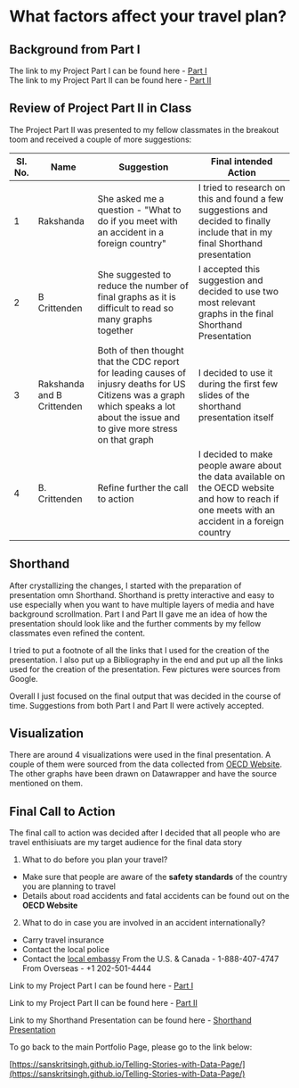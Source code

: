 # What factors affect your travel plan?

## Background from Part I
The link to my Project Part I can be found here - [Part I](https://sanskritsingh.github.io/Telling-Stories-with-Data-Page/Final_Project_SanskritSingh)  
The link to my Project Part II can be found here - [Part II](https://sanskritsingh.github.io/Telling-Stories-with-Data-Page/Final_Project_Part_II)

## Review of Project Part II in Class
The Project Part II was presented to my fellow classmates in the breakout toom and received a couple of more suggestions:

| Sl. No. | Name  | Suggestion | Final intended Action |
| ------------- | ----------------------- | --------------------------------------------------------- | ------------------------------------------------------- |
| 1 | Rakshanda | She asked me a question - "What to do if you meet with an accident in a foreign country" | I tried to research on this and found a few suggestions and decided to finally include that in my final Shorthand presentation |
| 2 | B Crittenden | She suggested to reduce the number of final graphs as it is difficult to read so many graphs together | I accepted this suggestion and decided to use two most relevant graphs in the final Shorthand Presentation |
| 3 | Rakshanda and B Crittenden | Both of then thought that the CDC report for leading causes of injusry deaths for US Citizens was a graph which speaks a lot about the issue and to give more stress on that graph | I decided to use it during the first few slides of the shorthand presentation itself |
| 4 | B. Crittenden | Refine further the call to action | I decided to make people aware about the data available on the OECD website and how to reach if one meets with an accident in a foreign country |

## Shorthand
After crystallizing the changes, I started with the preparation of presentation omn Shorthand. Shorthand is pretty interactive and easy to use especially when you want to have multiple layers of media and have background scrollmation. Part I and Part II gave me an idea of how the presentation should look like and the further comments by my fellow classmates even refined the content.

I tried to put a footnote of all the links that I used for the creation of the presentation. I also put up a Bibliography in the end and put up all the links used for the creation of the presentation. Few pictures were sources from Google.

Overall I just focused on the final output that was decided in the course of time. Suggestions from both Part I and Part II were actively accepted.

## Visualization
There are around 4 visualizations were used in the final presentation. A couple of them were sourced from the data collected from [OECD Website](https://data.oecd.org/transport/road-accidents.htm). The other graphs have been drawn on Datawrapper and have the source mentioned on them. 

## Final Call to Action
The final call to action was decided after I decided that all people who are travel enthisiuats are my target audience for the final data story

1. What to do before you plan your travel?
- Make sure that people are aware of the **safety standards** of the country you are planning to travel
- Details about road accidents and fatal accidents can be found out on the **OECD Website**


2. What to do in case you are involved in an accident internationally?  
- Carry travel insurance
- Contact the local police
- Contact the [local embassy](https://travel.state.gov/content/travel/en/contact-us/Emergencies-Abroad.html)
  From the U.S. & Canada  - 1-888-407-4747
  From Overseas - +1 202-501-4444
  
Link to my Project Part I can be found here - [Part I](https://sanskritsingh.github.io/Telling-Stories-with-Data-Page/Final_Project_SanskritSingh)  

Link to my Project Part II can be found here - [Part II](https://sanskritsingh.github.io/Telling-Stories-with-Data-Page/Final_Project_Part_II)

Link to my Shorthand Presentation can be found here - [Shorthand Presentation](https://carnegiemellon.shorthandstories.com/what-factors-affect-travel-plan/index.html)

To go back to the main Portfolio Page, please go to the link below:

[https://sanskritsingh.github.io/Telling-Stories-with-Data-Page/](https://sanskritsingh.github.io/Telling-Stories-with-Data-Page/)

